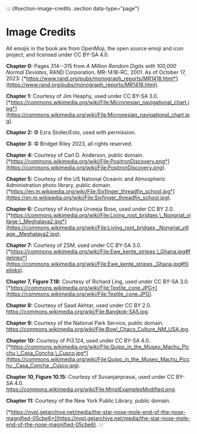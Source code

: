 ::: {#section-image-credits .section data-type="page"}
# Image Credits

All emojis in the book are from OpenMoji, the open source emoji and icon
project, and licensed under CC BY-SA 4.0.

**Chapter 0:** Pages 314--315 from *A Million Random Digits with 100,000
Normal Deviates*, RAND Corporation, MR-1418-RC, 2001. As of October 17,
2023:
[*https://www.rand.org/pubs/monograph_reports/MR1418.html*](https://www.rand.org/pubs/monograph_reports/MR1418.html).

**Chapter 1:** Courtesy of Jim Heaphy, used under CC BY-SA 3.0.
[*https://commons.wikimedia.org/wiki/File:Micronesian_navigational_chart.jpg*](https://commons.wikimedia.org/wiki/File:Micronesian_navigational_chart.jpg).

**Chapter 2:** © Ezra Stoller/Esto, used with permission.

**Chapter 3:** © Bridget Riley 2023, all rights reserved.

**Chapter 4:** Courtesy of Carl D. Anderson, public domain.
[*https://commons.wikimedia.org/wiki/File:PositronDiscovery.png*](https://commons.wikimedia.org/wiki/File:PositronDiscovery.png).

**Chapter 5:** Courtesy of the US National Oceanic and Atmospheric
Administration photo library, public domain.
[*https://en.m.wikipedia.org/wiki/File:Sixfinger_threadfin_school.jpg*](https://en.m.wikipedia.org/wiki/File:Sixfinger_threadfin_school.jpg).

**Chapter 6:** Courtesy of Arshiya Urveeja Bose, used under CC BY 2.0.
[*https://commons.wikimedia.org/wiki/File:Living_root_bridges,\_Nongriat_village,\_Meghalaya2.jpg*](https://commons.wikimedia.org/wiki/File:Living_root_bridges,_Nongriat_village,_Meghalaya2.jpg).

**Chapter 7:** Courtesy of ZSM, used under CC BY-SA 3.0.
[*https://commons.wikimedia.org/wiki/File:Ewe_kente_stripes,\_Ghana.jpg#filelinks*](https://commons.wikimedia.org/wiki/File:Ewe_kente_stripes,_Ghana.jpg#filelinks).

**Chapter 7, Figure 7.18:** Courtesy of Richard Ling, used under CC
BY-SA 3.0.
[*https://commons.wikimedia.org/wiki/File:Textile_cone.JPG*](https://commons.wikimedia.org/wiki/File:Textile_cone.JPG).

**Chapter 8:** Courtesy of Saad Akhtar, used under CC BY 2.0.
<https://commons.wikimedia.org/wiki/File:Bangkok-SA5.jpg>.

**Chapter 9:** Courtesy of the National Park Service, public domain.
<https://commons.wikimedia.org/wiki/File:Bowl_Chaco_Culture_NM_USA.jpg>.

**Chapter 10:** Courtesy of Pi3.124, used under CC BY-SA 4.0.
[*https://commons.wikimedia.org/wiki/File:Quipo_in_the_Museo_Machu_Picchu,\_Casa_Concha,\_Cusco.jpg*](https://commons.wikimedia.org/wiki/File:Quipo_in_the_Museo_Machu_Picchu,_Casa_Concha,_Cusco.jpg).

**Chapter 10, Figure 10.15:** Courtesy of Suvanjanprasai, used under CC
BY-SA 4.0.
<https://commons.wikimedia.org/wiki/File:MnistExamplesModified.png>.

**Chapter 11:** Courtesy of the New York Public Library, public domain.

[*https://nypl.getarchive.net/media/the-star-nose-mole-end-of-the-nose-magnified-05cbe6*](https://nypl.getarchive.net/media/the-star-nose-mole-end-of-the-nose-magnified-05cbe6).
:::
